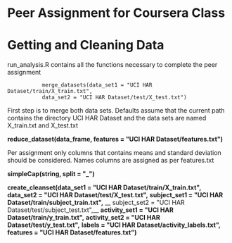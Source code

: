 Peer Assignment for Coursera Class
==================================

Getting and Cleaning Data
=========================

run_analysis.R contains all the functions necessary to complete the 
peer assignment 

               merge_datasets(data_set1 = "UCI HAR Dataset/train/X_train.txt",
               data_set2 = "UCI HAR Dataset/test/X_test.txt") 

First step is to merge both data sets.
Defaults assume that the current path contains the directory UCI HAR Dataset 
and the data sets are named X_train.txt and X_test.txt

__reduce_dataset(data_frame, features =  "UCI HAR Dataset/features.txt")__

Per assignment only columns that contains means and standard deviation
should be considered. Names columns are assigned  as per features.txt

__simpleCap(string, split = "_")__


__create_cleanset(data_set1 = "UCI HAR Dataset/train/X_train.txt",__
                __data_set2 = "UCI HAR Dataset/test/X_test.txt",__
                __subject_set1 = "UCI HAR Dataset/train/subject_train.txt",__
                __ subject_set2 = "UCI HAR Dataset/test/subject_test.txt",__
                __activity_set1 = "UCI HAR Dataset/train/y_train.txt",__
                __activity_set2 = "UCI HAR Dataset/test/y_test.txt",__
                __labels = "UCI HAR Dataset/activity_labels.txt",__
                __features =  "UCI HAR Dataset/features.txt")__
